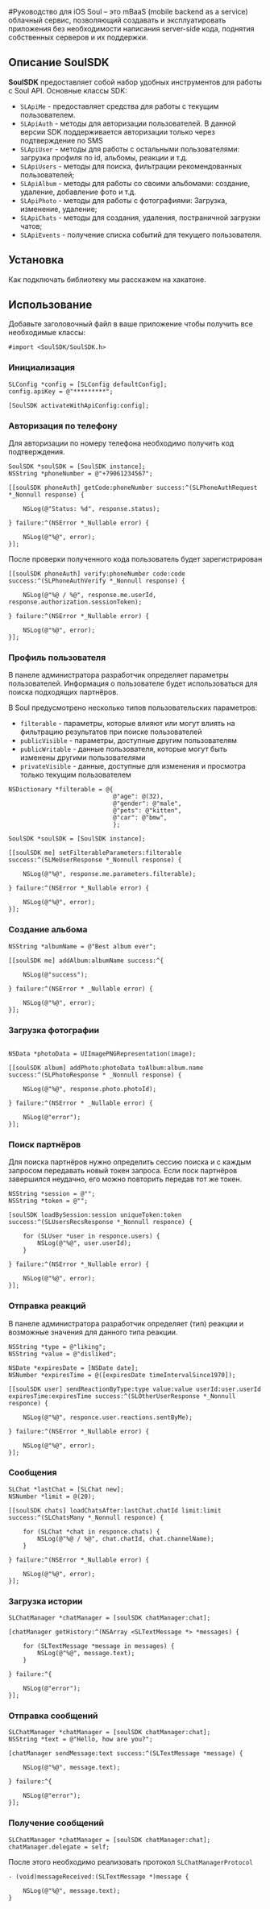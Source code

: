 #Руководство для iOS
Soul – это mBaaS (mobile backend as a service) облачный сервис, позволяющий создавать и эксплуатировать приложения без необходимости написания server-side кода, поднятия собственных серверов и их поддержки. 

## Описание SoulSDK
**SoulSDK** предоставляет собой набор удобных инструментов для работы с Soul API.
Основные классы SDK:
* `SLApiMe` - предоставляет средства для работы с текущим пользователем. 
* `SLApiAuth` - методы для авторизации пользователей. В данной версии SDK поддерживается авторизации только через подтверждение по SMS
* `SLApiUser` - методы для работы с остальными пользователями: загрузка профиля по id, альбомы, реакции и т.д.
* `SLApiUsers` - методы для поиска, фильтрации рекомендованных пользователей;
* `SLApiAlbum` - методы для работы со своими альбомами: создание, удаление, добавление фото и т.д.
* `SLApiPhoto` - методы для работы с фотографиями: Загрузка, изменение, удаление;
* `SLApiChats` - методы для создания, удаления, постраничной загрузки чатов;
* `SLApiEvents` - получение списка событий для текущего пользователя.

## Установка
Как подключать библиотеку мы расскажем на хакатоне.

## Использование
Добавьте заголовочный файл в ваше приложение чтобы получить все необходимые классы:

```obj-c
#import <SoulSDK/SoulSDK.h>
```

### Инициализация

```obj-c
SLConfig *config = [SLConfig defaultConfig];
config.apiKey = @"*********";

[SoulSDK activateWithApiConfig:config];
```

### Авторизация по телефону

Для авторизации по номеру телефона необходимо получить код подтверждения.

```obj-c
SoulSDK *soulSDK = [SoulSDK instance];
NSString *phoneNumber = @"+79061234567";

[[soulSDK phoneAuth] getCode:phoneNumber success:^(SLPhoneAuthRequest *_Nonnull response) {
    
    NSLog(@"Status: %d", response.status);

} failure:^(NSError *_Nullable error) {

    NSLog(@"%@", error);
}];
```

После проверки полученного кода пользователь будет зарегистрирован

```obj-c
[[soulSDK phoneAuth] verify:phoneNumber code:code success:^(SLPhoneAuthVerify *_Nonnull response) {

    NSLog(@"%@ / %@", response.me.userId, response.authorization.sessionToken);

} failure:^(NSError *_Nullable error) {

    NSLog(@"%@", error);
}];
```

### Профиль пользователя

В панеле администратора разработчик определяет параметры пользователей. Информация о пользователе будет использоваться для поиска подходящих партнёров. 

В Soul предусмотрено несколько типов пользовательских параметров: 
* `filterable` - параметры, которые влияют или могут влиять на фильтрацию результатов при поиске пользователей
* `publicVisible` - параметры, доступные другим пользователям
* `publicWritable` - данные пользователя, которые могут быть изменены другими пользователями
* `privateVisible` - данные, доступные для изменения и просмотра только текущим пользователем

```obj-c
NSDictionary *filterable = @{
                             @"age": @(32),
                             @"gender": @"male",
                             @"pets": @"kitten",
                             @"car": @"bmw",
                             };

SoulSDK *soulSDK = [SoulSDK instance];

[[soulSDK me] setFilterableParameters:filterable success:^(SLMeUserResponse *_Nonnull response) {

    NSLog(@"%@", response.me.parameters.filterable);

} failure:^(NSError *_Nullable error) {

    NSLog(@"%@", error);
}];
```
### Создание альбома

```obj-c
NSString *albumName = @"Best album ever";

[[soulSDK me] addAlbum:albumName success:^{
    
    NSLog(@"success");

} failure:^(NSError * _Nullable error) {

    NSLog(@"%@", error);
}];
```
### Загрузка фотографии

```obj-c

NSData *photoData = UIImagePNGRepresentation(image);

[[soulSDK album] addPhoto:photoData toAlbum:album.name success:^(SLPhotoResponse * _Nonnull response) {

    NSLog(@"%@", response.photo.photoId);

} failure:^(NSError * _Nullable error) {

    NSLog(@"error");
}];
```

### Поиск партнёров

Для поиска партнёров нужно определить сессию поиска и с каждым запросом передавать новый токен запроса. Если поск партнёров завершился неудачно, его можно повторить передав тот же токен.

```obj-c
NSString *session = @"";
NSString *token = @"";

[soulSDK loadBySession:session uniqueToken:token success:^(SLUsersRecsResponse *_Nonnull responce) {

    for (SLUser *user in responce.users) {
    	NSLog(@"%@", user.userId);
    }

} failure:^(NSError *_Nullable error) {

    NSLog(@"%@", error);
}];
```

### Отправка реакций

В панеле администратора разработчик определяет (тип) реакции и возможные значения для данного типа реакции.

```obj-c
NSString *type = @"liking";
NSString *value = @"disliked";

NSDate *expiresDate = [NSDate date];
NSNumber *expiresTime = @([expiresDate timeIntervalSince1970]);

[[soulSDK user] sendReactionByType:type value:value userId:user.userId expiresTime:expiresTime success:^(SLOtherUserResponse *_Nonnull responce) {

    NSLog(@"%@", responce.user.reactions.sentByMe);

} failure:^(NSError *_Nullable error) {

    NSLog(@"%@", error);
}];
```

### Сообщения

```obj-c
SLChat *lastChat = [SLChat new];
NSNumber *limit = @(20);

[[soulSDK chats] loadChatsAfter:lastChat.chatId limit:limit success:^(SLChatsMany *_Nonnull responce) {

    for (SLChat *chat in responce.chats) {
        NSLog(@"%@ / %@", chat.chatId, chat.channelName);
    }

} failure:^(NSError *_Nullable error) {

    NSLog(@"%@", error);
}];
```
### Загрузка истории

```obj-c
SLChatManager *chatManager = [soulSDK chatManager:chat];

[chatManager getHistory:^(NSArray <SLTextMessage *> *messages) {

    for (SLTextMessage *message in messages) {
        NSLog(@"%@", message.text);
    }

} failure:^{

    NSLog(@"error");
}];
```

### Отправка сообщений

```obj-c
SLChatManager *chatManager = [soulSDK chatManager:chat];
NSString *text = @"Hello, how are you?";

[chatManager sendMessage:text success:^(SLTextMessage *message) {

    NSLog(@"%@", message.text);

} failure:^{

    NSLog(@"error");
}];
```

### Получение сообщений

```obj-c
SLChatManager *chatManager = [soulSDK chatManager:chat];
chatManager.delegate = self;
```

После этого необходимо реализовать протокол `SLChatManagerProtocol`
```obj-c
- (void)messageReceived:(SLTextMessage *)message {

    NSLog(@"%@", message.text);
}
```
